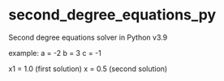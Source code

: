 # second_degree_equations_py
Second degree equations solver in Python v3.9

example: 
  a = -2
  b = 3
  c = -1 
  
  x1 = 1.0 (first solution)
  x = 0.5 (second solution)
